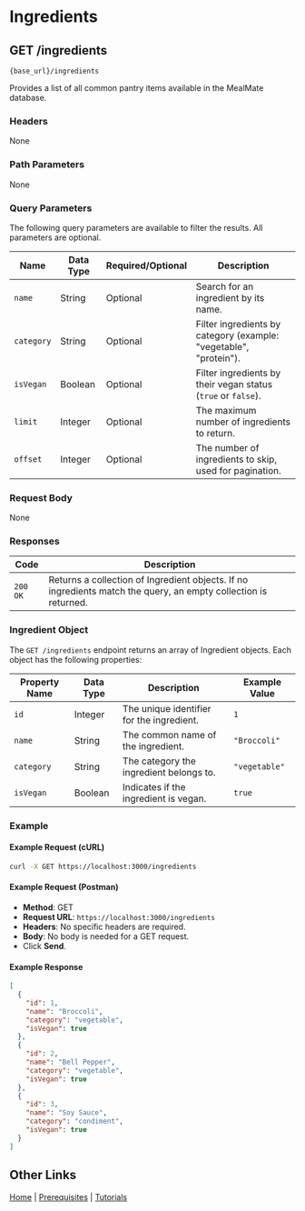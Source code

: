 # Ingredients

## GET /ingredients

`{base_url}/ingredients`

Provides a list of all common pantry items available in the MealMate database.

### Headers

None

### Path Parameters

None

### Query Parameters

The following query parameters are available to filter the results. All parameters are optional.

| Name | Data Type | Required/Optional | Description |
| --- | --- | --- | --- |
| `name` | String | Optional | Search for an ingredient by its name. |
| `category`| String | Optional | Filter ingredients by category (example: "vegetable", "protein"). |
| `isVegan` | Boolean | Optional | Filter ingredients by their vegan status (`true` or `false`). |
| `limit` | Integer | Optional | The maximum number of ingredients to return. |
| `offset` | Integer | Optional | The number of ingredients to skip, used for pagination. |

### Request Body

None

### Responses

| Code | Description |
| --- | --- |
| `200 OK` | Returns a collection of Ingredient objects. If no ingredients match the query, an empty collection is returned. |

### Ingredient Object

The `GET /ingredients` endpoint returns an array of Ingredient objects. Each object has the following properties:

| Property Name | Data Type | Description | Example Value |
| --- | --- | --- | --- |
| `id` | Integer | The unique identifier for the ingredient. | `1` |
| `name` | String | The common name of the ingredient. | `"Broccoli"` |
| `category`| String | The category the ingredient belongs to. | `"vegetable"` |
| `isVegan` | Boolean | Indicates if the ingredient is vegan. | `true` |

### Example

#### Example Request (cURL)

```sh
curl -X GET https://localhost:3000/ingredients
```

#### Example Request (Postman)

* **Method**: GET
* **Request URL**: `https://localhost:3000/ingredients`
* **Headers**: No specific headers are required.
* **Body**: No body is needed for a GET request.
* Click **Send**.

#### Example Response

```json
[
  {
    "id": 1,
    "name": "Broccoli",
    "category": "vegetable",
    "isVegan": true
  },
  {
    "id": 2,
    "name": "Bell Pepper",
    "category": "vegetable",
    "isVegan": true
  },
  {
    "id": 3,
    "name": "Soy Sauce",
    "category": "condiment",
    "isVegan": true
  }
]
```

## Other Links

[Home](../index.md) | [Prerequisites](../mmprefland.md) | [Tutorials](../mmtutorial.md)
